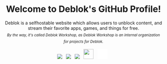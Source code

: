 
<p align="center">
  <center>
<h1 align="center">Welcome to Deblok's GitHub Profile!</h2>
    <p align="center">
Deblok is a selfhostable website which allows users to unblock content, and stream their favorite apps, games, and things for free.<br>
    <sub align="left"><i align="left">By the way, it's called Deblok Workshop, as Deblok Workshop is an internal organization for projects for Deblok.</i></sub>
      <br><br>
      <a href="https://discord.gg/deblok"><img src="https://cdn.simpleicons.org/discord" height="32"></a>&nbsp;&nbsp;
      <a href="https://github.com/Deblok-Workshop"><img src="https://cdn.simpleicons.org/github/white/white" height="32"></a>&nbsp;&nbsp;
      <a href="https://twitter.com/deblok_me"><img src="https://cdn.simpleicons.org/x/white/white" height="32"></a>&nbsp;&nbsp;
      <a href="mailto:workshop@deblok.me"><img height="32" width="32" src="https://cdn.simpleicons.org/gmail" /></a>&nbsp;&nbsp;
      <a href="https://deblok.me"><img height="32" width="32" src="https://raw.githubusercontent.com/Deblok-Workshop/.github/main/website.svg" /></a>&nbsp;&nbsp;
      </p>
   
  </center>
</p>
